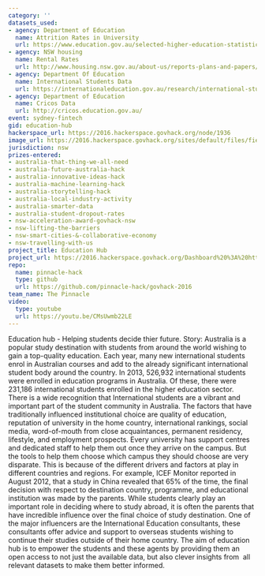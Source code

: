 ```yaml
---
category: ''
datasets_used:
- agency: Department of Education
  name: Attrition Rates in University
  url: https://www.education.gov.au/selected-higher-education-statistics-2014-student-data
- agency: NSW housing
  name: Rental Rates
  url: http://www.housing.nsw.gov.au/about-us/reports-plans-and-papers/rent-and-sales-reports/back-issues/issue-111
- agency: Department Of Education
  name: International Students Data
  url: https://internationaleducation.gov.au/research/international-student-data/pages/default.aspx
- agency: Department of Education
  name: Cricos Data
  url: http://cricos.education.gov.au/
event: sydney-fintech
gid: education-hub
hackerspace_url: https://2016.hackerspace.govhack.org/node/1936
image_url: https://2016.hackerspace.govhack.org/sites/default/files/field/image/educationHub.jpg
jurisdiction: nsw
prizes-entered:
- australia-that-thing-we-all-need
- australia-future-australia-hack
- australia-innovative-ideas-hack
- australia-machine-learning-hack
- australia-storytelling-hack
- australia-local-industry-activity
- australia-smarter-data
- australia-student-dropout-rates
- nsw-acceleration-award-govhack-nsw
- nsw-lifting-the-barriers
- nsw-smart-cities-&-collaborative-economy
- nsw-travelling-with-us
project_title: Education Hub
project_url: https://2016.hackerspace.govhack.org/Dashboard%20%3A%20http%3A//13.73.192.97%3A8080%20and%20api%3A%20http%3A//13.73.192.97%3A5000/api/courses/372
repo:
  name: pinnacle-hack
  type: github
  url: https://github.com/pinnacle-hack/govhack-2016
team_name: The Pinnacle
video:
  type: youtube
  url: https://youtu.be/CMsUwmb22LE
---
```


Education hub - Helping students decide thier future.
Story:
Australia is a popular study destination with students from around the world wishing to gain a top-quality education. Each year, many new international students enrol in Australian courses and add to the already significant international student body around the country.
In 2013, 526,932 international students were enrolled in education programs in Australia. Of these, there were 231,186 international students enrolled in the higher education sector. 
There is a wide recognition that International students are a vibrant and important part of the student community in Australia. The factors that have traditionally influenced institutional choice are quality of education, reputation of university in the home country, international rankings, social media, word-of-mouth from close acquaintances, permanent residency, lifestyle, and employment prospects. Every university has support centres and dedicated staff to help them out once they arrive on the campus. But the tools to help them choose which campus they should choose are very disparate. This is because of the different drivers and factors at play in different countries and regions.
For example, ICEF Monitor reported in August 2012, that a study in China revealed that 65% of the time, the final decision with respect to destination country, programme, and educational institution was made by the parents. While students clearly play an important role in deciding where to study abroad, it is often the parents that have incredible influence over the final choice of study destination.
One of the major influencers are the International Education consultants, these consultants offer advice and support to overseas students wishing to continue their studies outside of their home country.
The aim of education hub is to empower the students and these agents by providing them an open access to not just the available data, but also clever insights from  all relevant datasets to make them better informed.